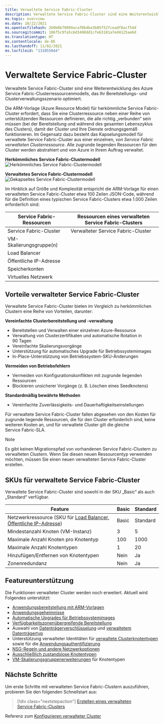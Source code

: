 ```yaml
---
title: Verwaltete Service Fabric-Cluster
description: Verwaltete Service Fabric-Cluster sind eine Weiterentwicklung des Azure Service Fabric-Clusterressourcenmodells, das die Bereitstellung und Clusterverwaltung optimiert.
ms.topic: overview
ms.date: 10/22/2021
ms.openlocfilehash: 2b0b0b79899acaf0b4be3b05f52fceadf8acf54d
ms.sourcegitcommit: 106f5c9fa5c6d3498dd1cfe63181a7ed4125ae6d
ms.translationtype: HT
ms.contentlocale: de-DE
ms.lasthandoff: 11/02/2021
ms.locfileid: "131055044"
---
```

# <a name="service-fabric-managed-clusters"></a>Verwaltete Service Fabric-Cluster

Verwaltete Service Fabric-Cluster sind eine Weiterentwicklung des Azure Service Fabric-Clusterressourcenmodells, das Ihr Bereitstellungs- und Clusterverwaltungsszenario optimiert.

Die ARM-Vorlage (Azure Resource Model) für herkömmliche Service Fabric-Cluster erfordert, dass Sie eine Clusterressource neben einer Reihe von unterstützenden Ressourcen definieren, die alle richtig „verbunden“ sein müssen (bei der Bereitstellung und während des gesamten Lebenszyklus des Clusters), damit der Cluster und Ihre Dienste ordnungsgemäß funktionieren. Im Gegensatz dazu besteht das Kapselungsmodell für verwaltete Service Fabric-Cluster aus einer einzelnen, *von Service Fabric verwalteten Clusterressource*. Alle zugrunde liegenden Ressourcen für den Cluster werden abstrahiert und von Azure in Ihrem Auftrag verwaltet.

**Herkömmliches Service Fabric-Clustermodell**
![Herkömmliches Service Fabric-Clustermodell][sf-composition]

**Verwaltetes Service Fabric-Clustermodell**
![Gekapseltes Service Fabric-Clustermodell][sf-encapsulation]

Im Hinblick auf Größe und Komplexität entspricht die ARM-Vorlage für einen verwalteten Service Fabric-Cluster etwa 100 Zeilen JSON-Code, während für die Definition eines typischen Service Fabric-Clusters etwa 1.000 Zeilen erforderlich sind:

| Service Fabric-Ressourcen | Ressourcen eines verwalteten Service Fabric-Clusters |
|----------|-----------|
| Service Fabric-Cluster | Verwalteter Service Fabric-Cluster |
| VM-Skalierungsgruppe(n) | |
| Load Balancer | |
| Öffentliche IP-Adresse | |
| Speicherkonten | |
| Virtuelles Netzwerk | |

## <a name="service-fabric-managed-cluster-advantages"></a>Vorteile verwalteter Service Fabric-Cluster
Verwaltete Service Fabric-Cluster bieten im Vergleich zu herkömmlichen Clustern eine Reihe von Vorteilen, darunter:

**Vereinfachte Clusterbereitstellung und -verwaltung**
- Bereitstellen und Verwalten einer einzelnen Azure-Ressource
- Verwaltung von Clusterzertifikaten und automatische Rotation in 90 Tagen
- Vereinfachte Skalierungsvorgänge
- Unterstützung für automatisches Upgrade für Betriebssystemimages
- In-Place-Unterstützung von Betriebssystem-SKU-Änderungen

**Vermeiden von Betriebsfehlern**
- Vermeiden von Konfigurationskonflikten mit zugrunde liegenden Ressourcen
- Blockieren unsicherer Vorgänge (z. B. Löschen eines Seedknotens)

**Standardmäßig bewährte Methoden**
- Vereinfachte Zuverlässigkeits- und Dauerhaftigkeitseinstellungen

Für verwaltete Service Fabric-Cluster fallen abgesehen von den Kosten für zugrunde liegende Ressourcen, die für den Cluster erforderlich sind, keine weiteren Kosten an, und für verwaltete Cluster gilt die gleiche Service Fabric-SLA.

> [!NOTE]
> Es gibt keinen Migrationspfad von vorhandenen Service Fabric-Clustern zu verwalteten Clustern. Wenn Sie diesen neuen Ressourcentyp verwenden möchten, müssen Sie einen neuen verwalteten Service Fabric-Cluster erstellen.

## <a name="service-fabric-managed-cluster-skus"></a>SKUs für verwaltete Service Fabric-Cluster

Verwaltete Service Fabric-Cluster sind sowohl in der SKU „Basic“ als auch „Standard“ verfügbar.

| Feature | Basic | Standard |
| ------- | ----- | -------- |
| Netzwerkressource (SKU für [Load Balancer](../load-balancer/skus.md), [Öffentliche IP-Adresse](../virtual-network/ip-services/public-ip-addresses.md)) | Basic | Standard |
| Mindestanzahl Knoten (VM-Instanz) | 3 | 5 |
| Maximale Anzahl Knoten pro Knotentyp | 100 | 1000 |
| Maximale Anzahl Knotentypen | 1 | 20 |
| Hinzufügen/Entfernen von Knotentypen | Nein | Ja |
| Zonenredundanz | Nein | Ja |

## <a name="feature-support"></a>Featureunterstützung

Die Funktionen verwalteter Cluster werden noch erweitert. Aktuell wird Folgendes unterstützt:

* [Anwendungsbereitstellung mit ARM-Vorlagen](how-to-managed-cluster-app-deployment-template.md)
* [Anwendungsgeheimnisse](how-to-managed-cluster-application-secrets.md)
* [Automatische Upgrades für Betriebssystemimages](how-to-managed-cluster-modify-node-type.md#enable-automatic-os-image-upgrades)
* [Verfügbarkeitszonenübergreifende Bereitstellung](how-to-managed-cluster-availability-zones.md)
* Auswahl von [Datenträgerverschlüsselung](how-to-enable-managed-cluster-disk-encryption.md) und [verwaltetem Datenträgertyp](how-to-managed-cluster-managed-disk.md)
* Unterstützung verwalteter Identitäten für [verwaltete Clusterknotentypen](how-to-managed-identity-managed-cluster-virtual-machine-scale-sets.md) sowie für die [Anwendungsauthentifizierung](how-to-managed-cluster-application-managed-identity.md)
* [NSG-Regeln und andere Netzwerkoptionen](how-to-managed-cluster-networking.md)
* [Ausschließlich zustandslose Knotentypen](how-to-managed-cluster-stateless-node-type.md)
* [VM-Skalierungsgruppenerweiterungen](how-to-managed-cluster-vmss-extension.md) für Knotentypen

## <a name="next-steps"></a>Nächste Schritte

Um erste Schritte mit verwalteten Service Fabric-Clustern auszuführen, probieren Sie den folgenden Schnellstart aus:

> [!div class="nextstepaction"]
> [Erstellen eines verwalteten Service Fabric-Clusters](quickstart-managed-cluster-template.md)

Referenz zum [Konfigurieren verwalteter Cluster](how-to-managed-cluster-configuration.md)

[sf-composition]: ./media/overview-managed-cluster/sfrp-composition-resource.png
[sf-encapsulation]: ./media/overview-managed-cluster/sfrp-encapsulated-resource.png